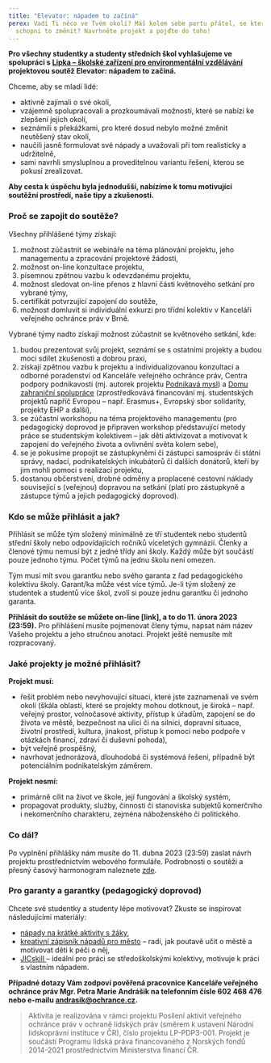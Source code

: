 ```yaml
---
title: "Elevator: nápadem to začíná"
perex: Vadí Ti něco ve Tvém okolí? Máš kolem sebe partu přátel, se kterými jste
  schopni to změnit? Navrhněte projekt a pojďte do toho!
---
```

**Pro všechny studentky a studenty středních škol vyhlašujeme ve spolupráci s [Lipka – školské zařízení pro environmentální vzdělávání](https://www.lipka.cz/) projektovou soutěž Elevator: nápadem to začíná.**

Chceme, aby se mladí lidé:

* aktivně zajímali o své okolí, 
* vzájemně spolupracovali a prozkoumávali možnosti, které se nabízí ke zlepšení jejich okolí, 
* seznámili s překážkami, pro které dosud nebylo možné změnit neutěšený stav okolí, 
* naučili jasně formulovat své nápady a uvažovali při tom realisticky a udržitelně,
* sami navrhli smysluplnou a proveditelnou variantu řešení, kterou se pokusí zrealizovat.

**Aby cesta k úspěchu byla jednodušší, nabízíme k tomu motivující soutěžní prostředí, naše tipy a zkušenosti.** 

### Proč se zapojit do soutěže?

Všechny přihlášené týmy získají:

1. možnost zúčastnit se webináře na téma plánování projektu, jeho managementu a zpracování projektové žádosti,
2. možnost on-line konzultace projektu,
3. písemnou zpětnou vazbu k odevzdanému projektu,
4. možnost sledovat on-line přenos z hlavní části květnového setkání pro vybrané týmy,
5. certifikát potvrzující zapojení do soutěže,
6. možnost domluvit si individuální exkurzi pro třídní kolektiv v Kanceláři veřejného ochránce práv v Brně.

Vybrané týmy nadto získají možnost zúčastnit se květnového setkání, kde:

1. budou prezentovat svůj projekt, seznámí se s ostatními projekty a budou moci sdílet zkušenosti a dobrou praxi,
2. získají zpětnou vazbu k projektu a individualizovanou konzultaci a odborné poradenství od Kanceláře veřejného ochránce práv, Centra podpory podnikavosti (mj. autorek projektu [Podnikavá mysl](https://www.podnikavamysl.cz/cz/)) a [Domu zahraniční spolupráce](https://www.dzs.cz/) (zprostředkovává financování mj. studentských projektů napříč Evropou – např. Erasmus+, Evropský sbor solidarity, projekty EHP a další),
3. se zúčastní workshopu na téma projektového managementu (pro pedagogický doprovod je připraven workshop představující metody práce se studentským kolektivem – jak děti aktivizovat a motivovat k zapojení do veřejného života a ovlivnění světa kolem sebe),
4. se je pokusíme propojit se zástupkyněmi či zástupci samospráv či státní správy, nadací, podnikatelských inkubátorů či dalších donátorů, kteří by jim mohli pomoci s realizací projektu,
5. dostanou občerstvení, drobné odměny a proplacené cestovní náklady související s (veřejnou) dopravou na setkání (platí pro zástupkyně a zástupce týmů a jejich pedagogický doprovod).

### Kdo se může přihlásit a jak?

Přihlásit se může tým složený minimálně ze tří studentek nebo studentů střední školy nebo odpovídajících ročníků víceletých gymnázií. Členky a členové týmu nemusí být z jedné třídy ani školy. Každý může být součástí pouze jednoho týmu. Počet týmů na jednu školu není omezen.

Tým musí mít svou garantku nebo svého garanta z řad pedagogického kolektivu školy. Garant/ka může vést více týmů. Je-li tým složený ze studentek a studentů více škol, zvolí si pouze jednu garantku či jednoho garanta.

**Přihlásit do soutěže se můžete on-line \[link], a to do 11. února 2023 (23:59).** Pro přihlášení musíte pojmenovat členy týmu, napsat nám název Vašeho projektu a jeho stručnou anotaci. Projekt ještě nemusíte mít rozpracovaný.

### Jaké projekty je možné přihlásit?

**Projekt musí:**

* řešit problém nebo nevyhovující situaci, které jste zaznamenali ve svém okolí (škála oblastí, které se projekty mohou dotknout, je široká – např. veřejný prostor, volnočasové aktivity, přístup k úřadům, zapojení se do života ve městě, bezpečnost na ulici či na silnici, dopravní situace, životní prostředí, kultura, jinakost, přístup k pomoci nebo podpoře v otázkách financí, zdraví či duševní pohoda),
* být veřejně prospěšný,
* navrhovat jednorázová, dlouhodobá či systémová řešení, případně být potenciálním podnikatelským záměrem.

**Projekt nesmí:**

* primárně cílit na život ve škole, její fungování a školský systém,
* propagovat produkty, služby, činnosti či stanoviska subjektů komerčního i nekomerčního charakteru, zejména náboženského či politického.

### Co dál?

Po vyplnění přihlášky nám musíte do 11. dubna 2023 (23:59) zaslat návrh projektu prostřednictvím webového formuláře. 
Podrobnosti o soutěži a přesný časový harmonogram naleznete [zde](content/media/podrobne_informace_a_podminky_souteze.pdf).

### Pro garanty a garantky (pedagogický doprovod)

Chcete své studentky a studenty lépe motivovat? Zkuste se inspirovat následujícími materiály: 

* [nápady na krátké aktivity s žáky](https://www.podnikavamysl.cz/cz/materialy/uvedomeni-si-prilezitosti),
* [kreativní zápisník nápadů pro město](https://skoly.damenavas.cz/publikace/) – radí, jak poutavě učit o městě a motivovat děti k péči o něj,
* [JICskill ](https://skill.jic.cz/)– ideální pro práci se středoškolskými kolektivy, motivuje k práci s vlastním nápadem. 

**Případné dotazy Vám zodpoví pověřená pracovnice Kanceláře veřejného ochránce práv Mgr. Petra Marie Andrášik na telefonním čísle 602 468 476 nebo e-mailu andrasik@ochrance.cz.** 

> Aktivita je realizována v rámci projektu Posílení aktivit veřejného ochránce práv v ochraně lidských práv (směrem k ustavení Národní lidskoprávní instituce v ČR), číslo projektu LP-PDP3-001. Projekt je součástí Programu lidská práva financovaného z Norských fondů 2014-2021 prostřednictvím Ministerstva financí ČR.